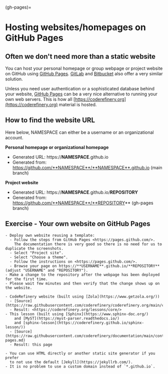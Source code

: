 (gh-pages)=

# Hosting websites/homepages on GitHub Pages


## Often we don't need more than a static website

You can host your personal homepage or group webpage or project website on
GitHub using [GitHub Pages](https://pages.github.com/).
[GitLab](https://about.gitlab.com/features/pages/) and
[Bitbucket](https://confluence.atlassian.com/bitbucket/publishing-a-website-on-bitbucket-cloud-221449776.html)
also offer a very similar solution.

Unless you need user authentication or a sophisticated database behind your
website, [GitHub Pages](https://pages.github.com/) can be a very nice
alternative to running your own web servers.  This is how all
[https://coderefinery.org](https://coderefinery.org) material is hosted.


## How to find the website URL

Here below, NAMESPACE can either be a username or an organizational account.

**Personal homepage or organizational homepage**
- Generated URL: https://**NAMESPACE**.github.io
- Generated from: https://github.com/**NAMESPACE**/**NAMESPACE**.github.io (main branch)

**Project website**
- Generated URL: https://**NAMESPACE**.github.io/**REPOSITORY**
- Generated from: https://github.com/**NAMESPACE**/**REPOSITORY** (gh-pages branch)


## Exercise - Your own website on GitHub Pages

```{exercise} GH-Pages-2: Host your own github page
- Deploy own website reusing a template:
  - Follow the steps from GitHub Pages <https://pages.github.com/>.
    The documentation there is very good so there is no need for us to duplicate the screenshots.
  - Select "Project site".
  - Select "Choose a theme".
  - Follow the instructions on <https://pages.github.com/>.
  - Browse your page on https://**USERNAME**.github.io/**REPOSITORY** (adjust "USERNAME" and "REPOSITORY").
- Make a change to the repository after the webpage has been deployed for the first time.
- Please wait few minutes and then verify that the change shows up on the website.
```

```{callout} Real-life examples
- CodeRefinery website (built using [Zola](https://www.getzola.org/))
  - [Source](https://raw.githubusercontent.com/coderefinery/coderefinery.org/main/content/lessons/core.md)
  - Result: <https://coderefinery.org/lessons/core/>
- This lesson (built using [Sphinx](https://www.sphinx-doc.org/)
    and [MyST](https://myst-parser.readthedocs.io/)
    and [sphinx-lesson](https://coderefinery.github.io/sphinx-lesson/))
  - [Source](https://raw.githubusercontent.com/coderefinery/documentation/main/content/gh-pages.md)
  - Result: this page
```

```{note}
- You can use HTML directly or another static site generator if you prefer
  to not use the default [Jekyll](https://jekyllrb.com/).
- It is no problem to use a custom domain instead of `*.github.io`.
```
